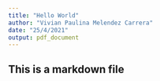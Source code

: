 ```yaml
---
title: "Hello World"
author: "Vivian Paulina Melendez Carrera"
date: "25/4/2021"
output: pdf_document
---
```


## This is a markdown file
